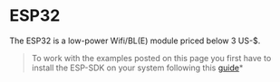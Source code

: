 # ESP32

The ESP32 is a low-power Wifi/BL(E) module priced below 3 US-$.

> To work with the examples posted on this page you first have to install the ESP-SDK on your system following this [guide](https://esp-idf.readthedocs.io/)*
